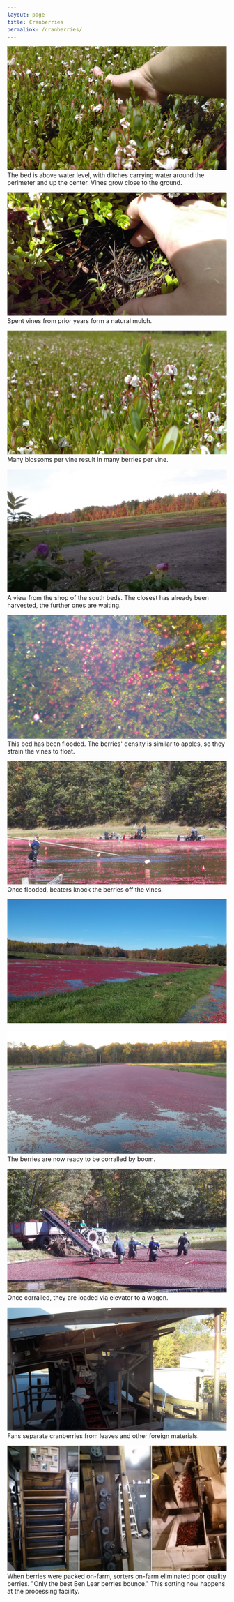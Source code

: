 ```yaml
---
layout: page
title: Cranberries
permalink: /cranberries/
---
```


![vineHeight](/img/2015cranpic/IMAG0915.jpg)
The bed is above water level, with ditches carrying water around the perimeter and up the center. Vines grow close to the ground.

![residue](/img/2015cranpic/IMAG0916.jpg)
Spent vines from prior years form a natural mulch.

![bloss](/img/2015cranpic/IMAG0919.jpg)
Many blossoms per vine result in many berries per vine.

![southDry](/img/2015cranpic/SouthDry.jpg)
A view from the shop of the south beds. The closest has already been harvested, the further ones are waiting.

![pulling](/img/2015cranpic/pulling.jpg)
This bed has been flooded. The berries' density is similar to apples, so they strain the vines to float.

![beating](/img/2015cranpic/cranBeating.JPG)
Once flooded, beaters knock the berries off the vines. 

![beaten](/img/2015cranpic/cranBeat.JPG)

![floating](/img/2015cranpic/cranFloating.JPG)
The berries are now ready to be corralled by boom.

![tight](/img/2015cranpic/cranTightBoom.JPG)
Once corralled, they are loaded via elevator to a wagon.

![grass](/img/2015cranpic/cranGrassMachine.JPG)
Fans separate cranberries from leaves and other foreign materials.

![bounce](/img/2015cranpic/bounce.png)
When berries were packed on-farm, sorters on-farm eliminated poor quality berries. "Only the best Ben Lear berries bounce." This sorting now happens at the processing facility.


